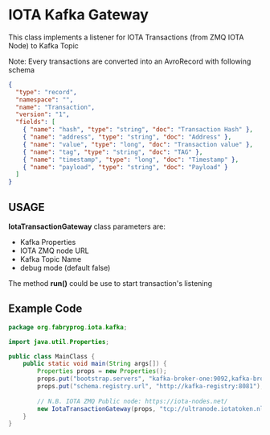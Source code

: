 # IOTA Kafka Gateway

This class implements a listener for IOTA Transactions (from ZMQ IOTA Node) to Kafka Topic

Note: Every transactions are converted into an AvroRecord with following schema

```json
{
  "type": "record",
  "namespace": "",
  "name": "Transaction",
  "version": "1",
  "fields": [
    { "name": "hash", "type": "string", "doc": "Transaction Hash" },
    { "name": "address", "type": "string", "doc": "Address" },
    { "name": "value", "type": "long", "doc": "Transaction value" },
    { "name": "tag", "type": "string", "doc": "TAG" },
    { "name": "timestamp", "type": "long", "doc": "Timestamp" },
    { "name": "payload", "type": "string", "doc": "Payload" }
  ]
}
```

## USAGE

**IotaTransactionGateway** class parameters are:
 - Kafka Properties
 - IOTA ZMQ node URL
 - Kafka Topic Name
 - debug mode (default false)
 
The method **run()** could be use to start transaction's listening 

## Example Code

```java
package org.fabryprog.iota.kafka;

import java.util.Properties;

public class MainClass {
    public static void main(String args[]) {
        Properties props = new Properties();
        props.put("bootstrap.servers", "kafka-broker-one:9092,kafka-broker-two:9092,kafka-broker-three:9092");
        props.put("schema.registry.url", "http://kafka-registry:8081");
        
        // N.B. IOTA ZMQ Public node: https://iota-nodes.net/
        new IotaTransactionGateway(props, "tcp://ultranode.iotatoken.nl:5556", "iota-gateway", true).run();
    }
}
```
